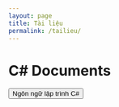 ```yaml
---
layout: page
title: Tài liệu
permalink: /tailieu/
---
```

<h1><b>C# Documents</b></h1>
<button type="button" href="./doc/NgonngulaptrinhC#.pdf" class="btn btn-success">Ngôn ngữ lập trình C#  </button>